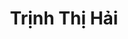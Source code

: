 ---
layout: album_gallery
resource: instagram
title: "Trịnh Thị Hải"
description: "Instagram albums of Trịnh Thị Hải</br>. Username: iamhaiiii"
active: gallery
images:
- image_path: /iamhaiiii/1/20240901_174400_457508872_550379163984856_1159785860749409901_n.jpg
  gallery-folder: /gallery/iamhaiiii/1/
  gallery-name: 1
  gallery-date: March 2025
- image_path: /iamhaiiii/10/20240826_213146_457200777_1028987982209758_6261271144967912360_n.jpg
  gallery-folder: /gallery/iamhaiiii/10/
  gallery-name: 10
  gallery-date: March 2025
- image_path: /iamhaiiii/11/20230726_200904_363287373_6422312451216024_3261863463261265316_n.jpg
  gallery-folder: /gallery/iamhaiiii/11/
  gallery-name: 11
  gallery-date: March 2025
- image_path: /iamhaiiii/2/20241012_232855_462955827_856343586696226_3467890083726604833_n.jpg
  gallery-folder: /gallery/iamhaiiii/2/
  gallery-name: 2
  gallery-date: March 2025
- image_path: /iamhaiiii/3/20241110_173314_466101326_912386533815331_9065845396361709707_n.jpg
  gallery-folder: /gallery/iamhaiiii/3/
  gallery-name: 3
  gallery-date: March 2025
- image_path: /iamhaiiii/4/20241124_193312_468187484_1288682829247983_795331641068404225_n.jpg
  gallery-folder: /gallery/iamhaiiii/4/
  gallery-name: 4
  gallery-date: March 2025
- image_path: /iamhaiiii/5/20250117_162733_474122876_18327728017089746_6747144858028038122_n.jpg
  gallery-folder: /gallery/iamhaiiii/5/
  gallery-name: 5
  gallery-date: March 2025
- image_path: /iamhaiiii/6/20250223_113954_480857074_18331922758089746_255010122187563457_n.jpg
  gallery-folder: /gallery/iamhaiiii/6/
  gallery-name: 6
  gallery-date: March 2025
- image_path: /iamhaiiii/7/20230911_183344_377673213_666800098730200_6741477379412901681_n.jpg
  gallery-folder: /gallery/iamhaiiii/7/
  gallery-name: 7
  gallery-date: March 2025
- image_path: /iamhaiiii/8/20241112_230015_466799707_534004862930133_1975402109316178963_n.jpg
  gallery-folder: /gallery/iamhaiiii/8/
  gallery-name: 8
  gallery-date: March 2025
- image_path: /iamhaiiii/9/20240903_225830_458181228_1734827433720151_622318191785525437_n.jpg
  gallery-folder: /gallery/iamhaiiii/9/
  gallery-name: 9
  gallery-date: March 2025
- image_path: /iamhaiiii/sm/20230802_191708_364366776_1841905052877191_2300209953465054950_n.jpg
  gallery-folder: /gallery/iamhaiiii/sm/
  gallery-name: sm
  gallery-date: March 2025
---